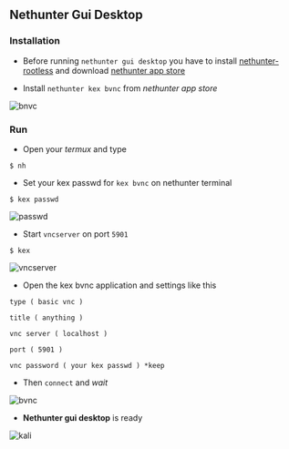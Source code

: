 ## Nethunter Gui Desktop

### Installation

* Before running `nethunter gui desktop` you have to install [nethunter-rootless](../nethunter-rootless) and download [nethunter app store](https://store.nethunter.com/)     

* Install `nethunter kex bvnc` from _nethunter app store_

![bnvc](https://i.ibb.co/XDLG27K/bvnc.jpg)

### Run

* Open your _termux_ and type

```
$ nh
```

* Set your kex passwd for `kex bvnc` on nethunter terminal

```
$ kex passwd
```

![passwd](https://i.ibb.co/kc6mxGH/passwd.jpg)

* Start `vncserver` on port `5901`

```
$ kex
```
![vncserver](https://i.ibb.co/X7tyBKS/vncserver.jpg)

* Open the kex bvnc application and settings like this
```
type ( basic vnc )

title ( anything )

vnc server ( localhost )

port ( 5901 )

vnc password ( your kex passwd ) *keep
```
* Then `connect` and _wait_

![bvnc](https://i.ibb.co/s234WtQ/bvnc.jpg)

* __Nethunter gui desktop__ is ready

![kali](https://i.ibb.co/MswyhmR/kali.jpg)



